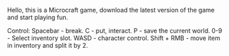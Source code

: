 Hello, this is a Microcraft game, download the latest version of the game and start playing fun.

Control:
Spacebar - break.
C - put, interact.
P - save the current world.
0-9 - Select inventory slot.
WASD - character control.
Shift + RMB - move item in inventory and split it by 2.
